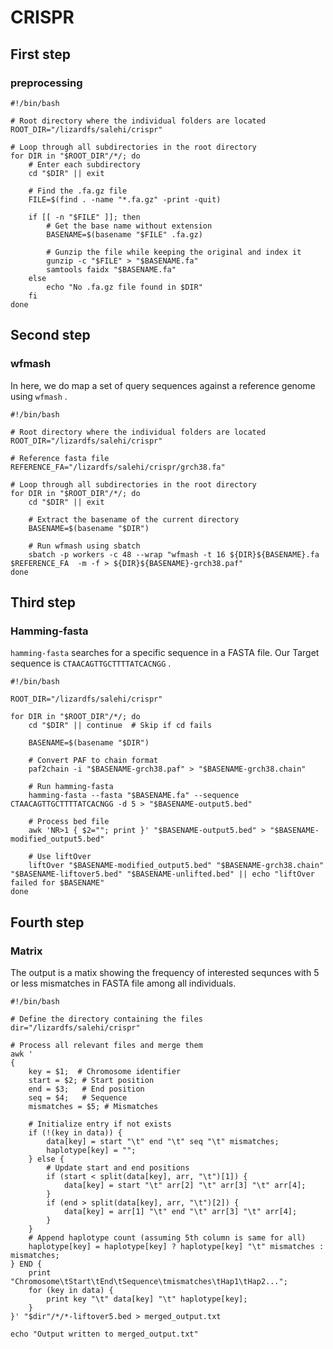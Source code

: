 # CRISPR

## First step

### preprocessing 
```
#!/bin/bash

# Root directory where the individual folders are located
ROOT_DIR="/lizardfs/salehi/crispr"

# Loop through all subdirectories in the root directory
for DIR in "$ROOT_DIR"/*/; do
    # Enter each subdirectory
    cd "$DIR" || exit
    
    # Find the .fa.gz file
    FILE=$(find . -name "*.fa.gz" -print -quit)
    
    if [[ -n "$FILE" ]]; then
        # Get the base name without extension
        BASENAME=$(basename "$FILE" .fa.gz)
        
        # Gunzip the file while keeping the original and index it
        gunzip -c "$FILE" > "$BASENAME.fa"
        samtools faidx "$BASENAME.fa"
    else
        echo "No .fa.gz file found in $DIR"
    fi
done
```

## Second step

### wfmash
In here, we do map a set of query sequences against a reference genome using ```wfmash``` .

```
#!/bin/bash

# Root directory where the individual folders are located
ROOT_DIR="/lizardfs/salehi/crispr"

# Reference fasta file
REFERENCE_FA="/lizardfs/salehi/crispr/grch38.fa"

# Loop through all subdirectories in the root directory
for DIR in "$ROOT_DIR"/*/; do
    cd "$DIR" || exit
            
    # Extract the basename of the current directory
    BASENAME=$(basename "$DIR")

    # Run wfmash using sbatch
    sbatch -p workers -c 48 --wrap "wfmash -t 16 ${DIR}${BASENAME}.fa $REFERENCE_FA  -m -f > ${DIR}${BASENAME}-grch38.paf"
done
```

## Third step

### Hamming-fasta

```hamming-fasta``` searches for a specific sequence in a FASTA file. 
Our Target sequence is ```CTAACAGTTGCTTTTATCACNGG``` .


```
#!/bin/bash

ROOT_DIR="/lizardfs/salehi/crispr"

for DIR in "$ROOT_DIR"/*/; do
    cd "$DIR" || continue  # Skip if cd fails

    BASENAME=$(basename "$DIR")

    # Convert PAF to chain format
    paf2chain -i "$BASENAME-grch38.paf" > "$BASENAME-grch38.chain"

    # Run hamming-fasta
    hamming-fasta --fasta "$BASENAME.fa" --sequence CTAACAGTTGCTTTTATCACNGG -d 5 > "$BASENAME-output5.bed"
    
    # Process bed file
    awk 'NR>1 { $2=""; print }' "$BASENAME-output5.bed" > "$BASENAME-modified_output5.bed"

    # Use liftOver
    liftOver "$BASENAME-modified_output5.bed" "$BASENAME-grch38.chain" "$BASENAME-liftover5.bed" "$BASENAME-unlifted.bed" || echo "liftOver failed for $BASENAME"
done
```

## Fourth step

### Matrix

The output is a matix showing the frequency of interested sequnces with 5 or less mismatches in FASTA file among all individuals. 

```
#!/bin/bash

# Define the directory containing the files
dir="/lizardfs/salehi/crispr"

# Process all relevant files and merge them
awk '
{
    key = $1;  # Chromosome identifier
    start = $2; # Start position
    end = $3;   # End position
    seq = $4;   # Sequence
    mismatches = $5; # Mismatches

    # Initialize entry if not exists
    if (!(key in data)) {
        data[key] = start "\t" end "\t" seq "\t" mismatches;
        haplotype[key] = "";
    } else {
        # Update start and end positions
        if (start < split(data[key], arr, "\t")[1]) {
            data[key] = start "\t" arr[2] "\t" arr[3] "\t" arr[4];
        }
        if (end > split(data[key], arr, "\t")[2]) {
            data[key] = arr[1] "\t" end "\t" arr[3] "\t" arr[4];
        }
    }
    # Append haplotype count (assuming 5th column is same for all)
    haplotype[key] = haplotype[key] ? haplotype[key] "\t" mismatches : mismatches;
} END {
    print "Chromosome\tStart\tEnd\tSequence\tmismatches\tHap1\tHap2...";
    for (key in data) {
        print key "\t" data[key] "\t" haplotype[key];
    }
}' "$dir"/*/*-liftover5.bed > merged_output.txt

echo "Output written to merged_output.txt"
```

